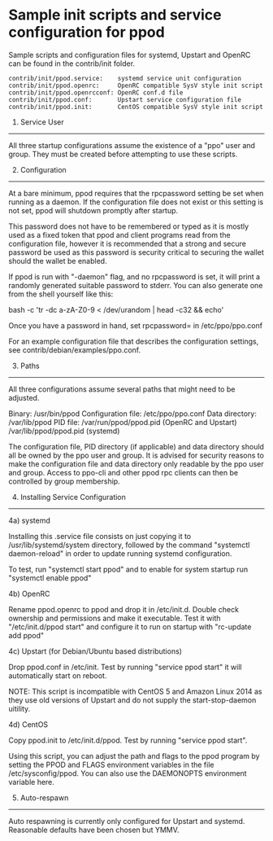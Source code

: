 Sample init scripts and service configuration for ppod
==========================================================

Sample scripts and configuration files for systemd, Upstart and OpenRC
can be found in the contrib/init folder.

    contrib/init/ppod.service:    systemd service unit configuration
    contrib/init/ppod.openrc:     OpenRC compatible SysV style init script
    contrib/init/ppod.openrcconf: OpenRC conf.d file
    contrib/init/ppod.conf:       Upstart service configuration file
    contrib/init/ppod.init:       CentOS compatible SysV style init script

1. Service User
---------------------------------

All three startup configurations assume the existence of a "ppo" user
and group.  They must be created before attempting to use these scripts.

2. Configuration
---------------------------------

At a bare minimum, ppod requires that the rpcpassword setting be set
when running as a daemon.  If the configuration file does not exist or this
setting is not set, ppod will shutdown promptly after startup.

This password does not have to be remembered or typed as it is mostly used
as a fixed token that ppod and client programs read from the configuration
file, however it is recommended that a strong and secure password be used
as this password is security critical to securing the wallet should the
wallet be enabled.

If ppod is run with "-daemon" flag, and no rpcpassword is set, it will
print a randomly generated suitable password to stderr.  You can also
generate one from the shell yourself like this:

bash -c 'tr -dc a-zA-Z0-9 < /dev/urandom | head -c32 && echo'

Once you have a password in hand, set rpcpassword= in /etc/ppo/ppo.conf

For an example configuration file that describes the configuration settings,
see contrib/debian/examples/ppo.conf.

3. Paths
---------------------------------

All three configurations assume several paths that might need to be adjusted.

Binary:              /usr/bin/ppod
Configuration file:  /etc/ppo/ppo.conf
Data directory:      /var/lib/ppod
PID file:            /var/run/ppod/ppod.pid (OpenRC and Upstart)
                     /var/lib/ppod/ppod.pid (systemd)

The configuration file, PID directory (if applicable) and data directory
should all be owned by the ppo user and group.  It is advised for security
reasons to make the configuration file and data directory only readable by the
ppo user and group.  Access to ppo-cli and other ppod rpc clients
can then be controlled by group membership.

4. Installing Service Configuration
-----------------------------------

4a) systemd

Installing this .service file consists on just copying it to
/usr/lib/systemd/system directory, followed by the command
"systemctl daemon-reload" in order to update running systemd configuration.

To test, run "systemctl start ppod" and to enable for system startup run
"systemctl enable ppod"

4b) OpenRC

Rename ppod.openrc to ppod and drop it in /etc/init.d.  Double
check ownership and permissions and make it executable.  Test it with
"/etc/init.d/ppod start" and configure it to run on startup with
"rc-update add ppod"

4c) Upstart (for Debian/Ubuntu based distributions)

Drop ppod.conf in /etc/init.  Test by running "service ppod start"
it will automatically start on reboot.

NOTE: This script is incompatible with CentOS 5 and Amazon Linux 2014 as they
use old versions of Upstart and do not supply the start-stop-daemon uitility.

4d) CentOS

Copy ppod.init to /etc/init.d/ppod. Test by running "service ppod start".

Using this script, you can adjust the path and flags to the ppod program by
setting the PPOD and FLAGS environment variables in the file
/etc/sysconfig/ppod. You can also use the DAEMONOPTS environment variable here.

5. Auto-respawn
-----------------------------------

Auto respawning is currently only configured for Upstart and systemd.
Reasonable defaults have been chosen but YMMV.
